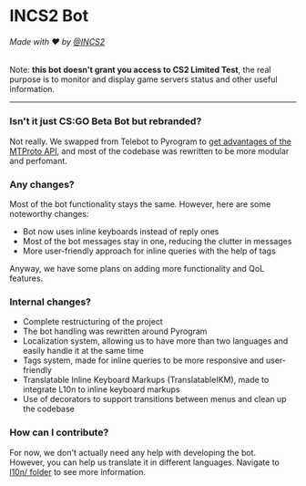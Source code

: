 # INCS2 Bot

###### Made with ❤️ by [@INCS2](https://t.me/INCS2)

Note: **this bot doesn't grant you access to CS2 Limited Test**,
the real purpose is to monitor and display game servers status and other useful information.

---

### Isn't it just CS:GO Beta Bot but rebranded?

Not really. 
We swapped from Telebot to Pyrogram to [get advantages of the MTProto API][mtproto api advantages], 
and most of the codebase was rewritten to be more modular and perfomant. 

### Any changes?

Most of the bot functionality stays the same. However, here are some noteworthy changes:
- Bot now uses inline keyboards instead of reply ones
- Most of the bot messages stay in one, reducing the clutter in messages
- More user-friendly approach for inline queries with the help of tags

Anyway, we have some plans on adding more functionality and QoL features.

### Internal changes?
 
- Complete restructuring of the project
- The bot handling was rewritten around Pyrogram
- Localization system, allowing us to have more than two languages
  and easily handle it at the same time
- Tags system, made for inline queries to be more responsive and user-friendly
- Translatable Inline Keyboard Markups (TranslatableIKM), 
  made to integrate L10n to inline keyboard markups
- Use of decorators to support transitions between menus and clean up the codebase

### How can I contribute?

For now, we don't actually need any help with developing the bot. \
However, you can help us translate it in different languages. Navigate to [l10n/ folder](./l10n) to see more information.


[mtproto api advantages]: https://docs.pyrogram.org/topics/mtproto-vs-botapi#advantages-of-the-mtproto-api